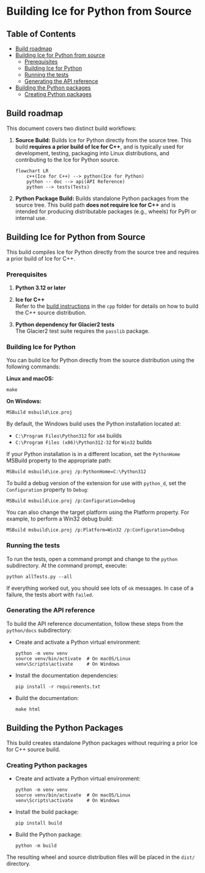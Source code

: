 # Building Ice for Python from Source

## Table of Contents

- [Build roadmap](#build-roadmap)
- [Building Ice for Python from source](#building-ice-for-python-from-source)
  - [Prerequisites](#prerequisites)
  - [Building Ice for Python](#building-ice-for-python)
  - [Running the tests](#running-the-tests)
  - [Generating the API reference](#generating-the-api-reference)
- [Building the Python packages](#building-the-python-packages)
  - [Creating Python packages](#creating-python-packages)

## Build roadmap

This document covers two distinct build workflows:

1. **Source Build:** Builds Ice for Python directly from the source tree.
   This build **requires a prior build of Ice for C++**, and is typically used for development, testing, packaging into
   Linux distributions, and contributing to the Ice for Python source.

   ```mermaid
   flowchart LR
       c++(Ice for C++) --> python(Ice for Python)
       python -- doc --> api(API Reference)
       python --> tests(Tests)
   ```

2. **Python Package Build:** Builds standalone Python packages from the source tree.
   This build path **does not require Ice for C++** and is intended for producing distributable packages
   (e.g., wheels) for PyPI or internal use.

## Building Ice for Python from Source

This build compiles Ice for Python directly from the source tree and requires a prior build of Ice for C++.

### Prerequisites

1. **Python 3.12 or later**

2. **Ice for C++**\
   Refer to the [build instructions](../cpp/BUILDING.md) in the `cpp` folder for details on how to build the C++ source distribution.

3. **Python dependency for Glacier2 tests**\
   The Glacier2 test suite requires the `passlib` package.

### Building Ice for Python

You can build Ice for Python directly from the source distribution using the following commands:

**Linux and macOS:**

```shell
make
```

**On Windows:**

```shell
MSBuild msbuild\ice.proj
```

By default, the Windows build uses the Python installation located at:

- `C:\Program Files\Python312` for `x64` builds
- `C:\Program Files (x86)\Python312-32` for `Win32` builds

If your Python installation is in a different location, set the `PythonHome` MSBuild property to the appropriate path:

```shell
MSBuild msbuild\ice.proj /p:PythonHome=C:\Python312
```

To build a debug version of the extension for use with `python_d`, set the `Configuration` property to `Debug`:

```shell
MSBuild msbuild\ice.proj /p:Configuration=Debug
```

You can also change the target platform using the Platform property. For example, to perform a Win32 debug build:

```shell
MSBuild msbuild\ice.proj /p:Platform=Win32 /p:Configuration=Debug
```

### Running the tests

To run the tests, open a command prompt and change to the `python` subdirectory. At the command prompt, execute:

```shell
python allTests.py --all
```

If everything worked out, you should see lots of `ok` messages. In case of a failure, the tests abort with `failed`.

### Generating the API reference

To build the API reference documentation, follow these steps from the `python/docs` subdirectory:

- Create and activate a Python virtual environment:

  ```shell
  python -m venv venv
  source venv/bin/activate  # On macOS/Linux
  venv\Scripts\activate     # On Windows
  ```

- Install the documentation dependencies:

  ```shell
  pip install -r requirements.txt
  ```

- Build the documentation:

  ```shell
  make html
  ```

## Building the Python Packages

This build creates standalone Python packages without requiring a prior Ice for C++ source build.

### Creating Python packages

- Create and activate a Python virtual environment:

  ```shell
  python -m venv venv
  source venv/bin/activate  # On macOS/Linux
  venv\Scripts\activate     # On Windows
  ```

- Install the build package:

  ```shell
  pip install build
  ```

- Build the Python package:

  ```shell
  python -m build
  ```

The resulting wheel and source distribution files will be placed in the `dist/` directory.
